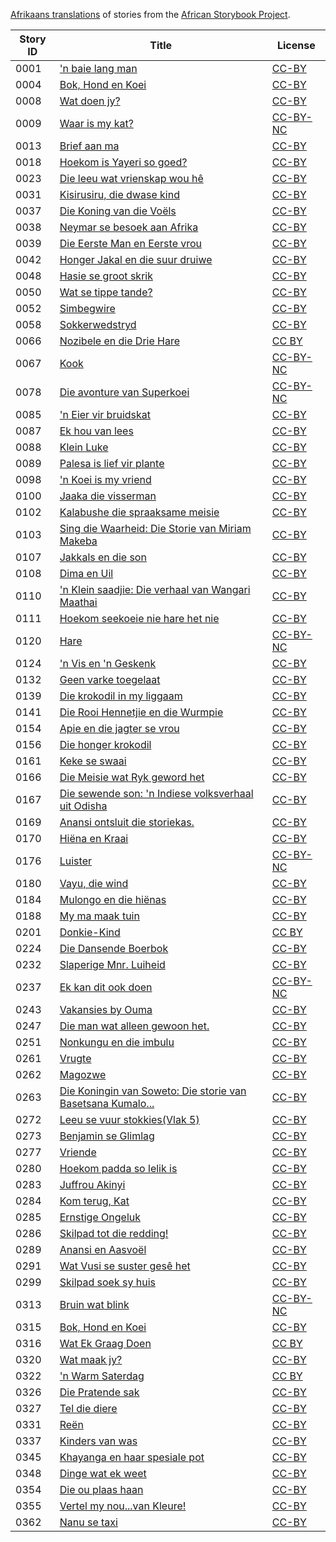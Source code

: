 [Afrikaans translations](http://my.africanstorybook.org/language/afrikaans) of stories from the [African Storybook Project](http://my.africanstorybook.org).

Story ID | Title | License
-------- | ----- | -------
0001 | ['n baie lang man](http://africanstorybook.org/stories/n-baie-lang-man) | [CC-BY](https://creativecommons.org/licenses/by/3.0/)
0004 | [Bok, Hond en Koei](http://africanstorybook.org/reader.php?id=11138&d=0&a=1) | [CC-BY](https://creativecommons.org/licenses/by/3.0/)
0008 | [Wat doen jy?](http://africanstorybook.org/reader.php?id=11543&d=0&a=1) | [CC-BY](https://creativecommons.org/licenses/by/3.0/)
0009 | [Waar is my kat?](http://africanstorybook.org/stories/waar-my-kat-0) | [CC-BY-NC](https://creativecommons.org/licenses/by-nc/3.0/)
0013 | [Brief aan ma](http://africanstorybook.org/stories/brief-aan-ma) | [CC-BY](https://creativecommons.org/licenses/by/3.0/)
0018 | [Hoekom is Yayeri so goed?](http://africanstorybook.org/stories/hoekom-yayeri-so-goed) | [CC-BY](https://creativecommons.org/licenses/by/3.0/)
0023 | [Die leeu wat vrienskap wou hê](http://africanstorybook.org/stories/die-leeu-wat-vrienskap-wou-h%C3%AA) | [CC-BY](https://creativecommons.org/licenses/by/3.0/)
0031 | [Kisirusiru, die dwase kind](http://africanstorybook.org/stories/kisirusiru-die-dwase-kind) | [CC-BY](https://creativecommons.org/licenses/by/3.0/)
0037 | [Die Koning van die Voëls](http://africanstorybook.org/stories/die-koning-van-die-vo%C3%ABls) | [CC-BY](https://creativecommons.org/licenses/by/3.0/)
0038 | [Neymar se besoek aan Afrika](http://africanstorybook.org/stories/neymar-se-besoek-aan-afrika-0) | [CC-BY](https://creativecommons.org/licenses/by/3.0/)
0039 | [Die Eerste Man en Eerste vrou](http://africanstorybook.org/stories/die-eerste-man-en-eerste-vrou) | [CC-BY](https://creativecommons.org/licenses/by/3.0/)
0042 | [Honger Jakal en die suur druiwe](http://africanstorybook.org/stories/honger-jakkals-en-die-suur-druiwe) | [CC-BY](https://creativecommons.org/licenses/by/3.0/)
0048 | [Hasie se groot skrik](http://africanstorybook.org/stories/hasie-se-groot-skrik) | [CC-BY](https://creativecommons.org/licenses/by/3.0/)
0050 | [Wat se tippe tande?](http://africanstorybook.org/stories/tande) | [CC-BY](https://creativecommons.org/licenses/by/3.0/)
0052 | [Simbegwire](http://africanstorybook.org/stories/simbegwire-1) | [CC-BY](https://creativecommons.org/licenses/by/3.0/)
0058 | [Sokkerwedstryd](http://africanstorybook.org/stories/sokker-wedstryd) | [CC-BY](https://creativecommons.org/licenses/by/3.0/)
0066 | [Nozibele en die Drie Hare](http://africanstorybook.org/reader.php?id=21811&d=0&a=1) | [CC BY](https://creativecommons.org/licenses/by/3.0/)
0067 | [Kook](http://africanstorybook.org/stories/kook) | [CC-BY-NC](https://creativecommons.org/licenses/by-nc/3.0/)
0078 | [Die avonture van Superkoei](http://africanstorybook.org/stories/die-avonture-van-superkoei) | [CC-BY-NC](https://creativecommons.org/licenses/by-nc/3.0/)
0085 | ['n Eier vir bruidskat](http://africanstorybook.org/stories/n-eier-vir-bruidskat-0) | [CC-BY](https://creativecommons.org/licenses/by/3.0/)
0087 | [Ek hou van lees](http://africanstorybook.org/reader.php?id=20062&d=0&a=1) | [CC-BY](https://creativecommons.org/licenses/by/3.0/)
0088 | [Klein Luke](http://africanstorybook.org/stories/klein-luke-10) | [CC-BY](https://creativecommons.org/licenses/by/3.0/)
0089 | [Palesa is lief vir plante](http://africanstorybook.org/reader.php?id=20091&d=0&a=1) | [CC-BY](https://creativecommons.org/licenses/by/4.0/)
0098 | ['n Koei is my vriend](http://africanstorybook.org/stories/n-koei-my-vriend) | [CC-BY](https://creativecommons.org/licenses/by/3.0/)
0100 | [Jaaka die visserman](http://africanstorybook.org/stories/jaaka-die-visserman-9) | [CC-BY](https://creativecommons.org/licenses/by/3.0/)
0102 | [Kalabushe die spraaksame meisie](http://africanstorybook.org/stories/kalabushe-die-spraaksame-meisie) | [CC-BY](https://creativecommons.org/licenses/by/3.0/)
0103 | [Sing die Waarheid: Die Storie van Miriam Makeba](http://africanstorybook.org/stories/sing-die-waarheid-die-storie-van-miriam-makeba) | [CC-BY](https://creativecommons.org/licenses/by/3.0/)
0107 | [Jakkals en die son](http://africanstorybook.org/stories/jakkals-en-die-son-3) | [CC-BY](https://creativecommons.org/licenses/by/3.0/)
0108 | [Dima en Uil](http://africanstorybook.org/stories/dima-en-uil-0) | [CC-BY](https://creativecommons.org/licenses/by/3.0/)
0110 | ['n Klein saadjie: Die verhaal van Wangari Maathai](http://africanstorybook.org/stories/n-klein-saadjie-die-verhaal-van-wangari-maathai) | [CC-BY](https://creativecommons.org/licenses/by/4.0/)
0111 | [Hoekom seekoeie nie hare het nie](http://africanstorybook.org/stories/hoekom-seekoeie-nie-hare-het-nie) | [CC-BY](https://creativecommons.org/licenses/by/3.0/)
0120 | [Hare](http://africanstorybook.org/stories/hare) | [CC-BY-NC](https://creativecommons.org/licenses/by-nc/3.0/)
0124 | ['n Vis en 'n Geskenk](http://africanstorybook.org/stories/%C5%89-vis-en-%C5%89-geskenk-0) | [CC-BY](https://creativecommons.org/licenses/by/3.0/)
0132 | [Geen varke toegelaat](http://africanstorybook.org/stories/geen-varke-toegelaat) | [CC-BY](https://creativecommons.org/licenses/by/3.0/)
0139 | [Die krokodil in my liggaam](http://africanstorybook.org/stories/die-krokodil-my-liggaam) | [CC-BY](https://creativecommons.org/licenses/by/3.0/)
0141 | [Die Rooi Hennetjie en die Wurmpie](http://africanstorybook.org/stories/hennetjie-en-wurmpie) | [CC-BY](https://creativecommons.org/licenses/by/3.0/)
0154 | [Apie en die jagter se vrou](http://africanstorybook.org/stories/apie-en-die-jagter-se-vrou-0) | [CC-BY](https://creativecommons.org/licenses/by/3.0/)
0156 | [Die honger krokodil](http://africanstorybook.org/stories/die-honger-krokodil) | [CC-BY](https://creativecommons.org/licenses/by/3.0/)
0161 | [Keke se swaai](http://africanstorybook.org/stories/keke-se-swaai) | [CC-BY](https://creativecommons.org/licenses/by/3.0/)
0166 | [Die Meisie wat Ryk geword het](http://africanstorybook.org/stories/die-meisie-wat-ryk-geword-het) | [CC-BY](https://creativecommons.org/licenses/by/3.0/)
0167 | [Die sewende son: 'n Indiese volksverhaal uit Odisha](http://africanstorybook.org/stories/die-sewende-son-%C5%89-indiese-volksverhaal-uit-odisha) | [CC-BY](https://creativecommons.org/licenses/by/3.0/)
0169 | [Anansi ontsluit die storiekas.](http://africanstorybook.org/stories/anansi-ontsluit-die-storiekas) | [CC-BY](https://creativecommons.org/licenses/by/3.0/)
0170 | [Hiëna en Kraai](http://africanstorybook.org/stories/hi%C3%ABna-en-kraai) | [CC-BY](https://creativecommons.org/licenses/by/3.0/)
0176 | [Luister](http://africanstorybook.org/stories/luister) | [CC-BY-NC](https://creativecommons.org/licenses/by-nc/3.0/)
0180 | [Vayu, die wind](http://africanstorybook.org/stories/vayu-die-wind-0) | [CC-BY](https://creativecommons.org/licenses/by/3.0/)
0184 | [Mulongo en die hiënas](http://africanstorybook.org/stories/mulongo-en-die-hi%C3%ABnas) | [CC-BY](https://creativecommons.org/licenses/by/3.0/)
0188 | [My ma maak tuin](http://africanstorybook.org/stories/my-ma-maak-tuin) | [CC-BY](https://creativecommons.org/licenses/by/3.0/)
0201 | [Donkie-Kind](http://africanstorybook.org/reader.php?id=21805&d=0&a=1) | [CC BY](https://creativecommons.org/licenses/by/4.0/)
0224 | [Die Dansende Boerbok](http://africanstorybook.org/stories/die-dansende-boerbok) | [CC-BY](https://creativecommons.org/licenses/by/3.0/)
0232 | [Slaperige Mnr. Luiheid](http://africanstorybook.org/stories/slaperige-mnrluiheid-0) | [CC-BY](https://creativecommons.org/licenses/by/3.0/)
0237 | [Ek kan dit ook doen](http://africanstorybook.org/stories/ek-kan-dit-ook-doen) | [CC-BY-NC](https://creativecommons.org/licenses/by-nc/3.0/)
0243 | [Vakansies by Ouma](http://africanstorybook.org/reader.php?id=20074&d=0&a=1) | [CC-BY](https://creativecommons.org/licenses/by/4.0/)
0247 | [Die man wat alleen gewoon het.](http://africanstorybook.org/stories/die-man-wat-alleen-gewoon-het-0) | [CC-BY](https://creativecommons.org/licenses/by/3.0/)
0251 | [Nonkungu en die imbulu](http://africanstorybook.org/stories/nonkungu-en-die-imbulu) | [CC-BY](https://creativecommons.org/licenses/by/3.0/)
0261 | [Vrugte](http://africanstorybook.org/stories/vrugte) | [CC-BY](https://creativecommons.org/licenses/by/3.0/)
0262 | [Magozwe](http://africanstorybook.org/reader.php?id=20078&d=0&a=1) | [CC-BY](https://creativecommons.org/licenses/by/4.0/)
0263 | [Die Koningin van Soweto: Die storie van Basetsana Kumalo...](http://africanstorybook.org/stories/die-koningin-van-soweto-die-storie-van-basetsana-kumalo) | [CC-BY](https://creativecommons.org/licenses/by/3.0/)
0272 | [Leeu se vuur stokkies(Vlak 5)](http://africanstorybook.org/stories/leeu-se-vuur-stokkiesvlak-5-1) | [CC-BY](https://creativecommons.org/licenses/by/3.0/)
0273 | [Benjamin se Glimlag](http://africanstorybook.org/stories/benjamin-se-glimlag) | [CC-BY](https://creativecommons.org/licenses/by/3.0/)
0277 | [Vriende](http://africanstorybook.org/stories/vriende-0) | [CC-BY](https://creativecommons.org/licenses/by/3.0/)
0280 | [Hoekom padda so lelik is](http://africanstorybook.org/stories/hoekom-padda-so-lelik-0) | [CC-BY](https://creativecommons.org/licenses/by/3.0/)
0283 | [Juffrou Akinyi](http://africanstorybook.org/stories/juffrou-akinyi-4) | [CC-BY](https://creativecommons.org/licenses/by/3.0/)
0284 | [Kom terug, Kat](http://africanstorybook.org/stories/kom-terug-kat) | [CC-BY](https://creativecommons.org/licenses/by/3.0/)
0285 | [Ernstige Ongeluk](http://africanstorybook.org/stories/ernstige-ongeluk) | [CC-BY](https://creativecommons.org/licenses/by/3.0/)
0286 | [Skilpad tot die redding!](http://africanstorybook.org/stories/skilpad-tot-die-redding-0) | [CC-BY](https://creativecommons.org/licenses/by/3.0/)
0289 | [Anansi en Aasvoël](http://africanstorybook.org/stories/anansi-en-aasvo%C3%ABl) | [CC-BY](https://creativecommons.org/licenses/by/3.0/)
0291 | [Wat Vusi se suster gesê het](http://africanstorybook.org/reader.php?id=11339&d=0&a=1) | [CC-BY](https://creativecommons.org/licenses/by/3.0/)
0299 | [Skilpad soek sy huis](http://africanstorybook.org/stories/skilpad-soek-sy-huis) | [CC-BY](https://creativecommons.org/licenses/by/3.0/)
0313 | [Bruin wat blink](http://africanstorybook.org/stories/bruin-wat-blink) | [CC-BY-NC](https://creativecommons.org/licenses/by-nc/3.0/)
0315 | [Bok, Hond en Koei](http://africanstorybook.org/stories/bok-hond-en-koei-0) | [CC-BY](https://creativecommons.org/licenses/by/3.0/)
0316 | [Wat Ek Graag Doen](http://africanstorybook.org/reader.php?id=20061&d=0&a=1) | [CC BY](https://creativecommons.org/licenses/by/4.0/)
0320 | [Wat maak jy?](http://africanstorybook.org/stories/wat-maak-jy) | [CC-BY](https://creativecommons.org/licenses/by/3.0/)
0322 | ['n Warm Saterdag](http://africanstorybook.org/reader.php?id=20090&d=0&a=1) | [CC BY](https://creativecommons.org/licenses/by/3.0/)
0326 | [Die Pratende sak](http://africanstorybook.org/stories/die-pratende-sak) | [CC-BY](https://creativecommons.org/licenses/by/3.0/)
0327 | [Tel die diere](http://africanstorybook.org/stories/tel-die-diere-5) | [CC-BY](https://creativecommons.org/licenses/by/3.0/)
0331 | [Reën](http://africanstorybook.org/stories/re%C3%ABn) | [CC-BY](https://creativecommons.org/licenses/by/3.0/)
0337 | [Kinders van was](http://africanstorybook.org/stories/kinders-van-was) | [CC-BY](https://creativecommons.org/licenses/by/3.0/)
0345 | [Khayanga en haar spesiale pot](http://africanstorybook.org/stories/khayanga-en-haar-spesiale-pot-0) | [CC-BY](https://creativecommons.org/licenses/by/3.0/)
0348 | [Dinge wat ek weet](http://africanstorybook.org/stories/dinge-wat-ek-weet-0) | [CC-BY](https://creativecommons.org/licenses/by/3.0/)
0354 | [Die ou plaas haan](http://africanstorybook.org/stories/die-ou-plaashaan) | [CC-BY](https://creativecommons.org/licenses/by/3.0/)
0355 | [Vertel my nou...van Kleure!](http://africanstorybook.org/stories/vertel-my-nouvan-kleure) | [CC-BY](https://creativecommons.org/licenses/by/3.0/)
0362 | [Nanu se taxi](http://africanstorybook.org/stories/nanu-se-taxi) | [CC-BY](https://creativecommons.org/licenses/by/3.0/)

